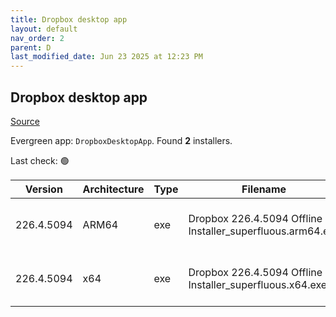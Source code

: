 ```yaml
---
title: Dropbox desktop app
layout: default
nav_order: 2
parent: D
last_modified_date: Jun 23 2025 at 12:23 PM
---
```


## Dropbox desktop app

[Source](https://www.dropbox.com/desktop)

Evergreen app: `DropboxDesktopApp`. Found **2** installers.

Last check: 🟢

| Version    | Architecture | Type | Filename                                                   | URI                                                                                                                                                                                                                                    |
| ---------- | ------------ | ---- | ---------------------------------------------------------- | -------------------------------------------------------------------------------------------------------------------------------------------------------------------------------------------------------------------------------------- |
| 226.4.5094 | ARM64        | exe  | Dropbox 226.4.5094 Offline Installer_superfluous.arm64.exe | [https://edge.dropboxstatic.com/dbx-releng/client/Dropbox%20226.4.5094%20Offline%20Installer_superfluous.arm64.exe](https://edge.dropboxstatic.com/dbx-releng/client/Dropbox%20226.4.5094%20Offline%20Installer_superfluous.arm64.exe) |
| 226.4.5094 | x64          | exe  | Dropbox 226.4.5094 Offline Installer_superfluous.x64.exe   | [https://edge.dropboxstatic.com/dbx-releng/client/Dropbox%20226.4.5094%20Offline%20Installer_superfluous.x64.exe](https://edge.dropboxstatic.com/dbx-releng/client/Dropbox%20226.4.5094%20Offline%20Installer_superfluous.x64.exe)     |
